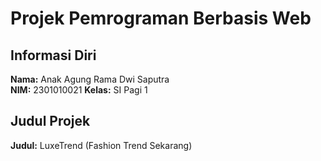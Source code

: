 # Projek Pemrograman Berbasis Web

## Informasi Diri
**Nama:** Anak Agung Rama Dwi Saputra  
**NIM:** 2301010021 
**Kelas:** SI Pagi 1  

## Judul Projek
**Judul:** LuxeTrend (Fashion Trend Sekarang)
